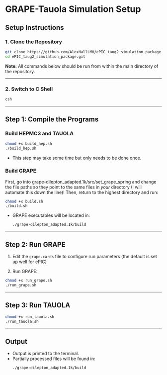 # GRAPE-Tauola Simulation Setup

## Setup Instructions

### 1. Clone the Repository

```bash
git clone https://github.com/AlexHallLMH/ePIC_taug2_simulation_package.git
cd ePIC_taug2_simulation_package.git
```

**Note:** All commands below should be run from within the main directory of the repository.

---

### 2. Switch to C Shell

```bash
csh
```

---

## Step 1: Compile the Programs

### Build HEPMC3 and TAUOLA

```bash
chmod +x build_hep.sh
./build_hep.sh
```
- This step may take some time but only needs to be done once.

### Build GRAPE
First, go into grape-dilepton_adapted.1k/src/set_grape_spring and change the file paths so they point to the same files in *your* directory (I will automate this down the line)! Then, return to the highest directory and run:
```bash
chmod +x build.sh
./build.sh
```

- GRAPE executables will be located in:
  ```
  ./grape-dilepton_adapted.1k/build
  ```


---

## Step 2: Run GRAPE

1. Edit the `grape.cards` file to configure run parameters (the default is set up well for ePIC)

2. Run GRAPE:

```bash
chmod +x run_grape.sh
./run_grape.sh
```

---

## Step 3: Run TAUOLA

```bash
chmod +x run_tauola.sh
./run_tauola.sh
```

---

## Output

- Output is printed to the terminal.
- Partially processed files will be found in:
  ```
  ./grape-dilepton_adapted.1k/build
  ```
